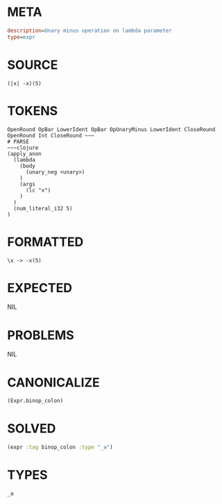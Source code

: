 # META
~~~ini
description=Unary minus operation on lambda parameter
type=expr
~~~
# SOURCE
~~~roc
(|x| -x)(5)
~~~
# TOKENS
~~~text
OpenRound OpBar LowerIdent OpBar OpUnaryMinus LowerIdent CloseRound OpenRound Int CloseRound ~~~
# PARSE
~~~clojure
(apply_anon
  (lambda
    (body
      (unary_neg <unary>)
    )
    (args
      (lc "x")
    )
  )
  (num_literal_i32 5)
)
~~~
# FORMATTED
~~~roc
\x -> -x(5)
~~~
# EXPECTED
NIL
# PROBLEMS
NIL
# CANONICALIZE
~~~clojure
(Expr.binop_colon)
~~~
# SOLVED
~~~clojure
(expr :tag binop_colon :type "_a")
~~~
# TYPES
~~~roc
_a
~~~
